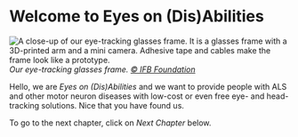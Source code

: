 # Welcome to Eyes on (Dis)Abilities

![](/our-eye-tracking-glasses.jpg "A close-up of our eye-tracking glasses frame. It is a glasses frame with a 3D-printed arm and a mini camera. Adhesive tape and cables make the frame look like a prototype.")
_Our eye-tracking glasses frame. [© IFB Foundation](https://ifb-stiftung.de/)_

Hello, we are _Eyes on (Dis)Abilities_ and we want to provide people with ALS and other motor neuron diseases with low-cost or even free eye- and head-tracking solutions.
Nice that you have found us.

To go to the next chapter, click on _Next Chapter_ below.
